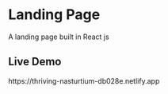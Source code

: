 <h1>Landing Page</h1>
<p>A landing page built in React js</p>

<H2>Live Demo</H2>
<p>https://thriving-nasturtium-db028e.netlify.app</p>
